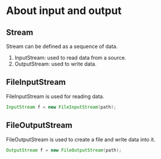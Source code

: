 # About input and output

## Stream

Stream can be defined as a sequence of data.

1. InputStream: used to read data from  a source.
2. OutputStream: used to write data.

## FileInputStream

FileInputStream is used for reading data.

```java
InputStream f = new FileInputStream(path);
```


## FileOutputStream

FileOutputStream is used to create a file and write data into it.


```java
OutputStream f = new FileOutputStream(path);
```